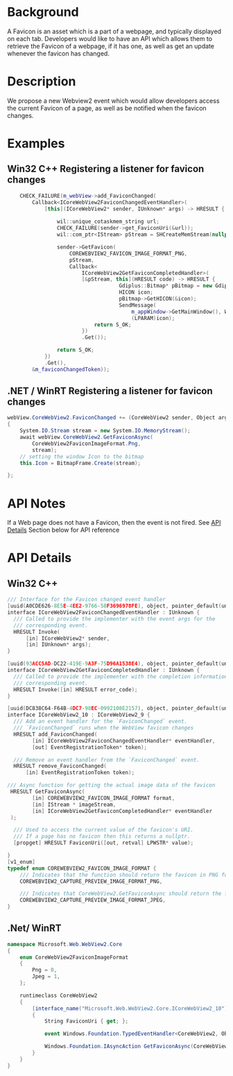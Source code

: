 # Background
A Favicon is an asset which is a part of a  webpage, and typically displayed on each tab. Developers would
like to have an API which allows them to retrieve the Favicon of a webpage, if it has one, as well as get an update whenever
the favicon has changed.

# Description
We propose a new Webview2 event which would allow developers access the current Favicon of a page, 
as well as be notified when the favicon changes.

# Examples
## Win32 C++ Registering a listener for favicon changes
```cpp
    CHECK_FAILURE(m_webView->add_FaviconChanged(
        Callback<ICoreWebView2FaviconChangedEventHandler>(
            [this](ICoreWebView2* sender, IUnknown* args) -> HRESULT {
                
                wil::unique_cotaskmem_string url;
                CHECK_FAILURE(sender->get_FaviconUri(&url));
                wil::com_ptr<IStream> pStream = SHCreateMemStream(nullptr, 0);

                sender->GetFavicon(
                    COREWEBVIEW2_FAVICON_IMAGE_FORMAT_PNG, 
                    pStream,
                    Callback<
                        ICoreWebView2GetFaviconCompletedHandler>(
                        [&pStream, this](HRESULT code) -> HRESULT {
                                    Gdiplus::Bitmap* pBitmap = new Gdiplus::Bitmap(pStream);
                                    HICON icon;
                                    pBitmap->GetHICON(&icon);
                                    SendMessage(
                                        m_appWindow->GetMainWindow(), WM_SETICON, ICON_SMALL,
                                        (LPARAM)icon);
                            return S_OK;
                        })
                        .Get());

                return S_OK;
            })
            .Get(),
        &m_faviconChangedToken));  
```
## .NET / WinRT Registering a listener for favicon changes
```c#
webView.CoreWebView2.FaviconChanged += (CoreWebView2 sender, Object arg) =>
{
    System.IO.Stream stream = new System.IO.MemoryStream();
    await webView.CoreWebView2.GetFaviconAsync(
        CoreWebView2FaviconImageFormat.Png,
        stream);
    // setting the window Icon to the bitmap
    this.Icon = BitmapFrame.Create(stream); 

};
```
# API Notes
If a Web page does not have a Favicon, then the event is not fired.
See [API Details](#api-details) Section below for API reference
# API Details
## Win32 C++
```cpp
/// Interface for the Favicon changed event handler
[uuid(A0CDE626-8E5E-4EE2-9766-58F3696978FE), object, pointer_default(unique)]
interface ICoreWebView2FaviconChangedEventHandler : IUnknown {
  /// Called to provide the implementer with the event args for the
  /// corresponding event.
  HRESULT Invoke(
      [in] ICoreWebView2* sender,
      [in] IUnknown* args);
}

[uuid(93ACC5AD-DC22-419E-9A3F-75D96A1538E4), object, pointer_default(unique)]
interface ICoreWebView2GetFaviconCompletedHandler : IUnknown {
  /// Called to provide the implementer with the completion information of CoreWebView2.GetFaviconAsync.
  /// corresponding event.
  HRESULT Invoke([in] HRESULT error_code);
}

[uuid(DC838C64-F64B-4DC7-98EC-0992108E2157), object, pointer_default(unique)]
interface ICoreWebView2_10 : ICoreWebView2_9 {
  /// Add an event handler for the `FaviconChanged` event.
  /// `FaviconChanged` runs when the WebView favicon changes
  HRESULT add_FaviconChanged(
        [in] ICoreWebView2FaviconChangedEventHandler* eventHandler,
        [out] EventRegistrationToken* token);

  /// Remove an event handler from the `FaviconChanged` event.
  HRESULT remove_FaviconChanged(
      [in] EventRegistrationToken token);

/// Async function for getting the actual image data of the favicon
 HRESULT GetFaviconAsync(
        [in] COREWEBVIEW2_FAVICON_IMAGE_FORMAT format,
        [in] IStream * imageStream,
        [in] ICoreWebView2GetFaviconCompletedHandler* eventHandler
 );

  /// Used to access the current value of the favicon's URI.
  /// If a page has no favicon then this returns a nullptr.
  [propget] HRESULT FaviconUri([out, retval] LPWSTR* value);

}
[v1_enum]
typedef enum COREWEBVIEW2_FAVICON_IMAGE_FORMAT {
    /// Indicates that the function should return the favicon in PNG format
    COREWEBVIEW2_CAPTURE_PREVIEW_IMAGE_FORMAT_PNG,

    /// Indicates that CoreWebView2.GetFaviconAsync should return the favicon in JPG format.
    COREWEBVIEW2_CAPTURE_PREVIEW_IMAGE_FORMAT_JPEG,
}
```

## .Net/ WinRT
```c#
namespace Microsoft.Web.WebView2.Core
{
    enum CoreWebView2FaviconImageFormat
    {
        Png = 0,
        Jpeg = 1,
    };

    runtimeclass CoreWebView2
    {
        [interface_name("Microsoft.Web.WebView2.Core.ICoreWebView2_10")]
        {
            String FaviconUri { get; };

            event Windows.Foundation.TypedEventHandler<CoreWebView2, Object> FaviconChanged;

            Windows.Foundation.IAsyncAction GetFaviconAsync(CoreWebView2FaviconImageFormat format, Windows.Storage.Streams.IRandomAccessStream imageStream);
        }
    }
}
```
